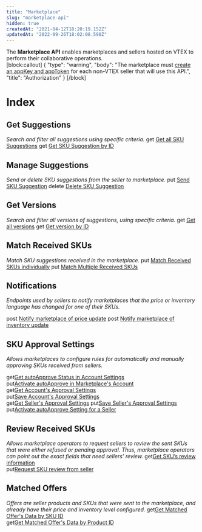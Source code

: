 ```yaml
---
title: "Marketplace"
slug: "marketplace-api"
hidden: true
createdAt: "2021-04-12T18:20:19.152Z"
updatedAt: "2022-09-26T18:02:08.598Z"
---
```

The **Marketplace API** enables marketplaces and sellers hosted on VTEX to perform their collaborative operations.  
[block:callout]
{
  "type": "warning",
  "body": "The marketplace must [create an appKey and appToken](https://developers.vtex.com/docs/getting-started-authentication#section-creating-the-appkey-and-apptoken) for each non-VTEX seller that will use this API.",
  "title": "Authorization"
}
[/block]
# Index

## Get Suggestions

*Search and filter all suggestions using specific criteria.*
<span class="api"><span class="pg-type type-get">get</span> [Get all SKU Suggestions](https://developers.vtex.com/vtex-rest-api/reference/get-suggestions-1#get-all-sku-suggestions)
<span class="api"><span class="pg-type type-get">get</span> [Get SKU Suggestion by ID](https://developers.vtex.com/vtex-rest-api/reference/get-suggestions-1#get-sku-suggestions-by-id)


## Manage Suggestions

*Send or delete SKU suggestions from the seller to marketplace.*
<span class="api"><span class="pg-type type-put">put</span> [Send SKU Suggestion](https://developers.vtex.com/vtex-rest-api/reference/manage-suggestions-1#send-sku-suggestion)
<span class="api"><span class="pg-type type-delete">delete</span> [Delete SKU Suggestion](https://developers.vtex.com/vtex-rest-api/reference/manage-suggestions-1#delete-sku-suggestion)

## Get Versions

*Search and filter all versions of suggestions, using specific criteria.*
<span class="api"><span class="pg-type type-get">get</span> [Get all versions](https://developers.vtex.com/vtex-rest-api/reference/get-versions-1#get-all-versions)
<span class="api"><span class="pg-type type-get">get</span> [Get version by ID](https://developers.vtex.com/vtex-rest-api/reference/get-versions-1#get-version-by-id)

## Match Received SKUs

*Match SKU suggestions received in the marketplace.*
<span class="api"><span class="pg-type type-put">put</span> [Match Received SKUs individually](https://developers.vtex.com/vtex-rest-api/reference/match-received-skus-1#match-received-skus-individually)
<span class="api"><span class="pg-type type-put">put</span> [Match Multiple Received SKUs](https://developers.vtex.com/vtex-rest-api/reference/match-received-skus-1#match-multiple-received-skus)


## Notifications

*Endpoints used by sellers to notify marketplaces that the price or inventory language has changed for one of their SKUs.*

<span class="api"><span class="pg-type type-post">post</span> [Notify marketplace of price update](https://developers.vtex.com/vtex-rest-api/reference/notification#price-notification)
<span class="api"><span class="pg-type type-post">post</span> [Notify marketplace of inventory update](https://developers.vtex.com/vtex-rest-api/reference/notification#inventory-notification)


## SKU Approval Settings

*Allows marketplaces to configure rules for automatically and manually approving SKUs received from sellers.*

<span class="api"><span class="pg-type type-get">get</span>[Get autoApprove Status in Account Settings](https://developers.vtex.com/vtex-rest-api/reference/sku-approval-settings#get-autoapprove-value)  
<span class="api"><span class="pg-type type-put">put</span>[Activate autoApprove in Marketplace's Account](https://developers.vtex.com/vtex-rest-api/reference/sku-approval-settings#activate-autoapprove-for-account)  
<span class="api"><span class="pg-type type-get">get</span>[Get Account's Approval Settings](https://developers.vtex.com/vtex-rest-api/reference/sku-approval-settings#getaccountconfig)  
<span class="api"><span class="pg-type type-put">put</span>[Save Account's Approval Settings](https://developers.vtex.com/vtex-rest-api/reference/sku-approval-settings#saveaccountconfig)    
<span class="api"><span class="pg-type type-get">get</span>[Get Seller's Approval Settings](https://developers.vtex.com/vtex-rest-api/reference/sku-approval-settings#getselleraccountconfig)
<span class="api"><span class="pg-type type-put">put</span>[Save Seller's Approval Settings](https://developers.vtex.com/vtex-rest-api/reference/sku-approval-settings#putselleraccountconfig)    
<span class="api"><span class="pg-type type-put">put</span>[Activate autoApprove Setting for a Seller](https://developers.vtex.com/vtex-rest-api/reference/sku-approval-settings#activate-autoapprove-for-seller)  


## Review Received SKUs
*Allows marketplace operators to request sellers to review the sent SKUs that were either refused or pending approval. Thus, marketplace operators can point out the exact fields that need sellers’ review.*
<span class="api"><span class="pg-type type-get">get</span>[Get SKU’s review information](https://developers.vtex.com/vtex-rest-api/reference/review-received-skus#get-sku-review-information)  
<span class="api"><span class="pg-type type-put">put</span>[Request SKU review from seller](https://developers.vtex.com/vtex-rest-api/reference/review-received-skus#request-sku-review)  


## Matched Offers
 *Offers are seller products and SKUs that were sent to the marketplace, and already have their price and inventory level configured.*
<span class="api"><span class="pg-type type-get">get</span>[Get Matched Offer's Data by SKU ID](https://developers.vtex.com/vtex-rest-api/reference/matched-offers)  
<span class="api"><span class="pg-type type-get">get</span>[Get Matched Offer's Data by Product ID](https://developers.vtex.com/vtex-rest-api/reference/matched-offers#marketplace-api-get-matched-offers-productid)